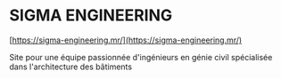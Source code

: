 
# SIGMA ENGINEERING


[https://sigma-engineering.mr/](https://sigma-engineering.mr/)

Site pour une équipe passionnée d'ingénieurs en génie civil spécialisée dans l'architecture des bâtiments
